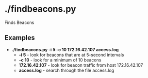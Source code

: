 # ./findbeacons.py

Finds Beacons

## Examples

- **./findbeacons.py  -i 5 -c 10 172.16.42.107 access.log**
    - **-i 5** - look for beacons that are at 5-second intervals
    - **-c 10** - look for a minimum of 10 beacons
    - **172.16.42.107** - look for beacon traffic from host 172.16.42.107
    - **access.log** - search through the file access.log
